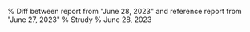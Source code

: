 % Diff between report from "June 28, 2023" and reference report from "June 27, 2023"
% Strudy
% June 28, 2023


